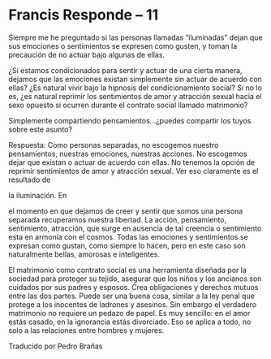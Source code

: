 # Francis Responde – 11

Siempre me he preguntado si las personas llamadas “iluminadas” dejan que sus emociones o sentimientos se expresen como gusten, y toman la precaución de no actuar bajo algunas de ellas.

¿Si estamos condicionados para sentir y actuar de una cierta manera, dejamos que las emociones existan simplemente sin actuar de acuerdo con ellas? ¿Es natural vivir bajo la hipnosis del condicionamiento social? Si no lo es, ¿es natural reprimir los sentimientos de amor y atracción sexual hacia el sexo opuesto si ocurren durante el contrato social llamado matrimonio?

Simplemente compartiendo pensamientos...¿puedes compartir los tuyos sobre este asunto?

Respuesta: Como personas separadas, no escogemos nuestro pensamientos, nuestras emociones, nuestras acciones. No escogemos dejar que existan o actuar de acuerdo con ellas. No tenemos la opción de reprimir sentimientos de amor y atracción sexual. Ver eso claramente es el resultado de

la iluminación. En

el momento en que dejamos de creer y sentir que somos una persona separada recuperamos nuestra libertad. La acción, pensamiento, sentimiento, atracción, que surge en ausencia de tal creencia o sentimiento esta en armonía con el cosmos. Todas las emociones y sentimientos se expresan como gustan, como siempre lo hacen, pero en este caso son naturalmente bellas, amorosas e inteligentes.

El matrimonio como contrato social es una herramienta diseñada por la sociedad para proteger su tejido, asegurar que los niños y los ancianos son cuidados por sus padres y esposos. Crea obligaciones y derechos mutuos entre las dos partes. Puede ser una buena cosa, similar a la ley penal que protege a los inocentes de ladrones y asesinos. Sin embargo el verdadero matrimonio no requiere un pedazo de papel. Es muy sencillo: en el amor estás casado, en la ignorancia estás divorciado. Eso se aplica a todo, no solo a las relaciones entre hombres y mujeres.

Traducido por Pedro Brañas


